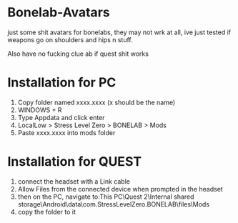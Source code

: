 # Bonelab-Avatars
just some shit avatars for bonelabs, they may not wrk at all, ive just tested if weapons go on shoulders and hips n stuff.

Also have no fucking clue ab if quest shit works


# Installation for PC
1. Copy folder named xxxx.xxxx (x should be the name)
2. WINDOWS + R 
3. Type Appdata and click enter
4. LocalLow > Stress Level Zero > BONELAB > Mods
5. Paste xxxx.xxxx into mods folder

# Installation for QUEST
1. connect the headset with a Link cable
2. Allow Files from the connected device when prompted in the headset
3. then on the PC, navigate to:This PC\Quest 2\Internal shared storage\Android\data\com.StressLevelZero.BONELAB\files\Mods 
4. copy the folder to it
